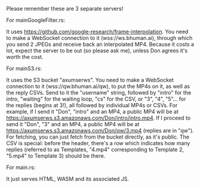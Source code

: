 Please remember these are 3 separate servers!

For mainGoogleFilter.rs:

It uses https://github.com/google-research/frame-interpolation. You need to make a WebSocket connection to it (wss://ws.bhuman.ai), through which you send 2 JPEGs and receive back an interpolated MP4. Because it costs a lot, expect the server to be out (so please ask me), unless Don agrees it's worth the cost.

For mainS3.rs:

It uses the S3 bucket "axumserws". You need to make a WebSocket connection to it (wss://qw.bhuman.ai/qw), to put the MP4s on it, as well as the reply CSVs. Send to it the "username" string, followed by "intro" for the intro, "waiting" for the waiting loop, "cs" for the CSV, or "3", "4", "5"... for the replies (begins at 3!), all followed by individual MP4s or CSVs. For example, if I send it "Don", "intro" and an MP4, a public MP4 will be at https://axumserws.s3.amazonaws.com/Don/intro/intro.mp4. If I proceed to send it "Don", "3" and an MP4, a public MP4 will be at https://axumserws.s3.amazonaws.com/Don/qw/3.mp4 (replies are in "qw"). For fetching, you can just fetch from the bucket directly, as it's public.
The CSV is special: before the header, there's a row which indicates how many replies (referred to as Templates, "4.mp4" corresponding to Template 2, "5.mp4" to Template 3) should be there.

For main.rs:

It just serves HTML, WASM and its associated JS.
